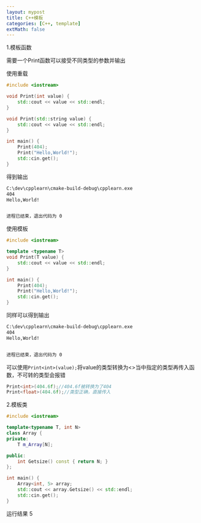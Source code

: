 ```yaml
---
layout: mypost
title: C++模板
categories: [C++, template]
extMath: false
---
```


1.模板函数

需要一个Print函数可以接受不同类型的参数并输出

使用重载

```c++
#include <iostream>

void Print(int value) {
    std::cout << value << std::endl;
}

void Print(std::string value) {
    std::cout << value << std::endl;
}

int main() {
    Print(404);
    Print("Hello,World!");
    std::cin.get();
}
```

得到输出

```cmd
C:\dev\cpplearn\cmake-build-debug\cpplearn.exe
404
Hello,World!


进程已结束，退出代码为 0
```

使用模板

```c++
#include <iostream>

template <typename T>
void Print(T value) {
    std::cout << value << std::endl;
}

int main() {
    Print(404);
    Print("Hello,World!");
    std::cin.get();
}
```

同样可以得到输出

```cmd
C:\dev\cpplearn\cmake-build-debug\cpplearn.exe
404
Hello,World!


进程已结束，退出代码为 0
```



可以使用`Print<int>(value);`将value的类型转换为<>当中指定的类型再传入函数，不可转的类型会报错

```c++
Print<int>(404.6f);//404.6f被转换为了404
Print<float>(404.6f);//类型正确，直接传入
```

2.模板类

```c++
#include <iostream>

template<typename T, int N>
class Array {
private:
    T m_Array[N];

public:
    int Getsize() const { return N; }
};

int main() {
    Array<int, 5> array;
    std::cout << array.Getsize() << std::endl;
    std::cin.get();
}
```

运行结果 5
